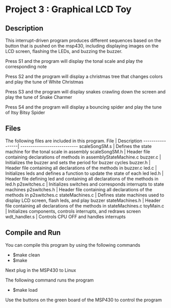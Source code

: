 # Project 3 : Graphical LCD Toy

## Description
This interrupt-driven program produces different sequences based on the button
that is pushed on the msp430, including displaying images on the LCD screen,
flashing the LEDs, and buzzing the buzzer.

Press S1 and the program will display the tonal scale and play the
corresponding note

Press S2 and the program will display a christmas tree that changes colors and
play the tune of White Christmas

Press S3 and the program will display snakes crawling down the screen and play
the tune of Snake Charmer

Press S4 and the program will display a bouncing spider and play the tune of
Itsy Bitsy Spider

## Files

The following files are included in this program.
File | Description
-----------------| ----------------------------
scaleSongSM.s    | Defines the state machine for the tonal scale in assembly
scaleSongSM.h    | Header file containing declarations of methods in assemblyStateMachine.c
buzzer.c         | Initializes the buzzer and sets the period for buzzer cycles
buzzer.h         | Header file containing all declarations of the methods in buzzer.c
led.c            | Initializes leds and defines a function to update the state of each led
led.h            | Header file defining led and containing all declarations of the methods in led.h
p2switches.c     | Initializes switches and corresponds interrupts to state machines
p2switches.h     | Header file containing all declarations of the methods in p2switches.c
stateMachines.c  | Defines state machines used to display LCD screen, flash leds, and play buzzer
stateMachines.h  | Header file containing all declarations of the methods in stateMachines.c
toyMain.c        | Initializes components, controls interrupts, and redraws screen
wdt_handler.s    | Controls CPU OFF and handles interrupts 

## Compile and Run
You can compile this program by using the following commands
*   $make clean
*   $make

Next plug in the MSP430 to Linux

The following command runs the program
*   $make load

Use the buttons on the green board of the MSP430 to control the program
